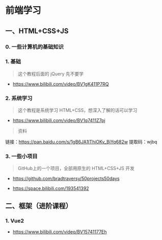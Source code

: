 # 前端学习

## 一、HTML+CSS+JS

### 0. 一些计算机的基础知识



### 1. 基础

> 这个教程后面的 jQuery 先不要学

- https://www.bilibili.com/video/BV1gK411P7RQ

### 2. 系统学习

> 这个教程是系统学习 HTML+CSS，想深入了解的话可以学习

- https://www.bilibili.com/video/BV1q7411Z7pj

> 资料

链接：https://pan.baidu.com/s/1gB6JA1IThiOKv_BjYq682w 
提取码：wjbq

### 3. 一些小项目

> GitHub上的一个项目，全部用原生的 HTML+CSS+JS 开发

- https://github.com/bradtraversy/50projects50days

- https://space.bilibili.com/193541392

## 二、框架（进阶课程）

### 1. Vue2

- https://www.bilibili.com/video/BV15741177Eh

